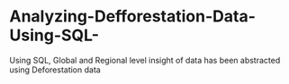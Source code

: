 # Analyzing-Defforestation-Data-Using-SQL-
Using SQL, Global and Regional level insight of data has been abstracted using Deforestation data
